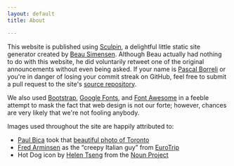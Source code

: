 ```yaml
---
layout: default
title: About

---
```

This website is published using [Sculpin], a delightful little static site
generator created by [Beau Simensen]. Although Beau actually had nothing to do
with this website, he did voluntarily retweet one of the original announcements
without even being asked. If your name is [Pascal Borreli] or you're in danger
of losing your commit streak on GitHub, feel free to submit a pull request to
the site's [source repository].

We also used [Bootstrap], [Google Fonts], and [Font Awesome] in a feeble attempt
to mask the fact that web design is not our forte; however, chances are very
likely that we're not fooling anybody.

Images used throughout the site are happily attributed to:

 * [Paul Bica](https://www.flickr.com/photos/dexxus) took that [beautiful photo of Toronto](https://www.flickr.com/photos/dexxus/2721928484)
 * [Fred Arminsen](http://www.imdb.com/name/nm0035488/) as the &ldquo;creepy Italian guy&rdquo; from [EuroTrip](http://www.imdb.com/title/tt0356150/)
 * Hot Dog icon by [Helen Tseng](http://www.thenounproject.com/chirp) from
   the [Noun Project](http://www.thenounproject.com)

  [Sculpin]: https://sculpin.io
  [Beau Simensen]: https://twitter.com/beausimensen
  [Pascal Borreli]: https://twitter.com/pborreli
  [source repository]: https://github.com/jmikola/wurstcon.com
  [Bootstrap]: http://getbootstrap.com
  [Font Awesome]: http://fortawesome.github.io/Font-Awesome/
  [Google Fonts]: http://www.google.com/fonts
